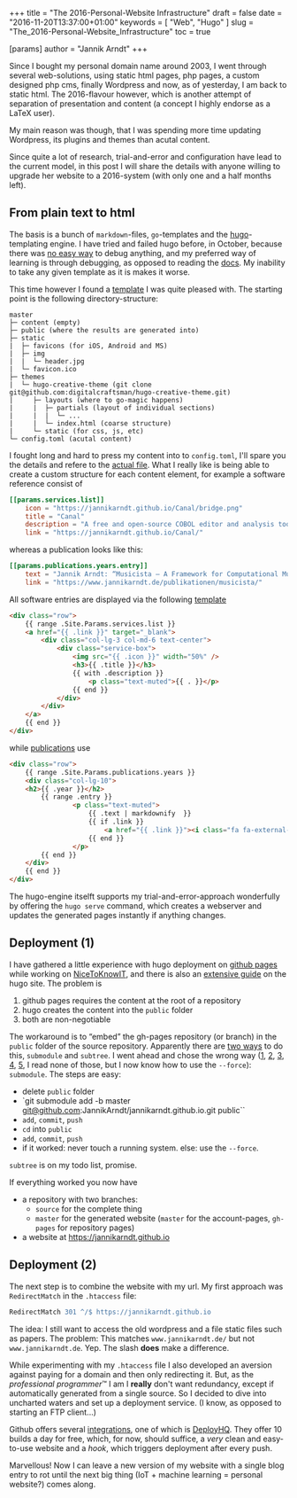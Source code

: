 +++
title = "The 2016-Personal-Website Infrastructure"
draft = false
date = "2016-11-20T13:37:00+01:00"
keywords = [ "Web", "Hugo" ]
slug = "The_2016-Personal-Website_Infrastructure"
toc = true

[params]
  author = "Jannik Arndt"
+++

Since I bought my personal domain name around 2003, I went through several web-solutions, 
using static html pages, php pages, a custom designed php cms, finally Wordpress and now, as of yesterday, I am back to static html. The 2016-flavour however, which is another attempt of separation of presentation and content (a concept I highly endorse as a LaTeX user).
<!--more-->

My main reason was though, that I was spending more time updating Wordpress, its plugins and themes than acutal content.

Since quite a lot of research, trial-and-error and configuration have lead to the current model, in this post I will share the details with anyone willing to upgrade her website to a 2016-system (with only one and a half months left).

## From plain text to html

The basis is a bunch of `markdown`-files, `go`-templates and the [hugo](https://gohugo.io/)-templating engine. I have tried and failed hugo before, in October, because there was [no easy way](https://gohugo.io/templates/debugging/) to debug anything, and my preferred way of learning is through debugging, as opposed to reading the [docs](https://gohugo.io/templates/go-templates/). My inability to take any given template as it is makes it worse.

This time however I found a [template](https://themes.gohugo.io/theme/creative/) I was quite pleased with. The starting point is the following directory-structure:

``` none
master
├─ content (empty)
├─ public (where the results are generated into)
├─ static 
|  ├─ favicons (for iOS, Android and MS)
|  ├─ img 
|  |  └─ header.jpg
|  └─ favicon.ico
├─ themes
|  └─ hugo-creative-theme (git clone git@github.com:digitalcraftsman/hugo-creative-theme.git)
|     ├─ layouts (where to go-magic happens)
|     |  ├─ partials (layout of individual sections)
|     |  |  └─ ...
|     |  └─ index.html (coarse structure)
|     └─ static (for css, js, etc)
└─ config.toml (acutal content)
```

I fought long and hard to press my content into to `config.toml`, I'll spare you the details and refere to the [actual file](https://github.com/JannikArndt/jannikarndt.github.io/blob/source/config.toml). What I really like is being able to create a custom structure for each content element, for example a software reference consist of

``` toml
[[params.services.list]]
    icon = "https://jannikarndt.github.io/Canal/bridge.png"
    title = "Canal"
    description = "A free and open-source COBOL editor and analysis tool"
    link = "https://jannikarndt.github.io/Canal/"
```

whereas a publication looks like this:

``` toml
[[params.publications.years.entry]]
    text = "Jannik Arndt: “Musicista — A Framework for Computational Musicology”. Masterarbeit, 2014."
    link = "https://www.jannikarndt.de/publikationen/musicista/"
```

All software entries are displayed via the following [template](https://github.com/JannikArndt/jannikarndt.github.io/blob/source/themes/hugo-creative-theme/layouts/partials/services.html)

```html
<div class="row">
    {{ range .Site.Params.services.list }}
    <a href="{{ .link }}" target="_blank">
        <div class="col-lg-3 col-md-6 text-center">
            <div class="service-box">
                <img src="{{ .icon }}" width="50%" />
                <h3>{{ .title }}</h3>
                {{ with .description }}
                    <p class="text-muted">{{ . }}</p>
                {{ end }}
            </div>
        </div>
    </a>
    {{ end }}
</div>
```

while [publications](https://github.com/JannikArndt/jannikarndt.github.io/blob/source/themes/hugo-creative-theme/layouts/partials/publications.html) use

```html
<div class="row">
    {{ range .Site.Params.publications.years }}
    <div class="col-lg-10">
    <h2>{{ .year }}</h2>
        {{ range .entry }}
                <p class="text-muted">
                    {{ .text | markdownify  }}
                    {{ if .link }}
                        <a href="{{ .link }}"><i class="fa fa-external-link"></i></a>
                    {{ end }}
                </p>
        {{ end }}
    </div>
    {{ end }}
</div>
```

The hugo-engine itselft supports my trial-and-error-approach wonderfully by offering the `hugo serve` command, which creates a webserver and updates the generated pages instantly if anything changes.

## Deployment (1)

I have gathered a little experience with hugo deployment on [github pages](https://pages.github.com) while working on [NiceToKnowIT](https://nicetoknow.github.io/IT/), and there is also an [extensive guide](https://gohugo.io/tutorials/github-pages-blog/) on the hugo site. The problem is

1. github pages requires the content at the root of a repository
2. hugo creates the content into the `public` folder
3. both are non-negotiable

The workaround is to “embed” the gh-pages repository (or branch) in the `public` folder of the source repository. Apparently there are [two ways](https://stackoverflow.com/questions/31769820/differences-between-git-submodule-and-subtree) to do this, `submodule` and `subtree`. I went ahead and chose the wrong way ([1](https://blogs.atlassian.com/2013/05/alternatives-to-git-submodule-git-subtree/), [2](https://codingkilledthecat.wordpress.com/2012/04/28/why-your-company-shouldnt-use-git-submodules/), [3](https://ayende.com/blog/4746/the-problem-with-git-submodules), [4](https://somethingsinistral.net/blog/git-submodules-are-probably-not-the-answer/), [5](https://slopjong.de/2013/06/04/git-why-submodules-are-evil/), I read none of those, but I now know how to use the `--force`): `submodule`. The steps are easy:

- delete `public` folder
- `git submodule add -b master git@github.com:JannikArndt/jannikarndt.github.io.git public``
- `add`, `commit`, `push`
- `cd` into `public`
- `add`, `commit`, `push`
- if it worked: never touch a running system. else: use the `--force`.

`subtree` is on my todo list, promise.

If everything worked you now have

- a repository with two branches:
    - `source` for the complete thing
    - `master` for the generated website (`master` for the account-pages, `gh-pages` for repository pages)
- a website at https://jannikarndt.github.io

## Deployment (2)

The next step is to combine the website with my url. My first approach was `RedirectMatch` in the `.htaccess` file:

``` apache
RedirectMatch 301 ^/$ https://jannikarndt.github.io
```

The idea: I still want to access the old wordpress and a file static files such as papers.
The problem: This matches `www.jannikarndt.de/` but not `www.jannikarndt.de`. Yep. The slash __does__ make a difference.

While experimenting with my `.htaccess` file I also developed an aversion against paying for a domain and then only redirecting it. But, as the *professional programmer*&trade; I am I __really__ don't want redundancy, except if automatically generated from a single source. So I decided to dive into uncharted waters and set up a deployment service. (I know, as opposed to starting an FTP client…)

Github offers several [integrations](https://github.com/integrations), one of which is [DeployHQ](https://www.deployhq.com). They offer 10 builds a day for free, which, for now, should suffice, a *very* clean and easy-to-use website and a *hook*, which triggers deployment after every push. 

Marvellous! Now I can leave a new version of my website with a single blog entry to rot until the next big thing (IoT + machine learning = personal website?) comes along.